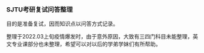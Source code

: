 ### SJTU考研复试问答整理

目的是准备复试，因而知识点以问答方式记录。

整理于2022.03上旬疫情爆发时，由于意外原因，大致有三四门科目未能整理，英文专业课部分也未整理，希望可以对以后的学弟学妹们有所帮助。
